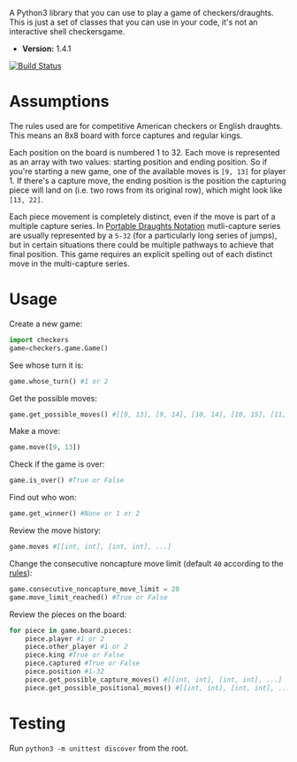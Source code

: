 A Python3 library that you can use to play a game of checkers/draughts. This is just a set of classes that you can use in your code, it's not an interactive shell checkersgame.

- **Version:** 1.4.1

[![Build Status](https://travis-ci.org/ImparaAI/checkers.png?branch=master)](https://travis-ci.org/ImparaAI/checkers)

# Assumptions

The rules used are for competitive American checkers or English draughts. This means an 8x8 board with force captures and regular kings.

Each position on the board is numbered 1 to 32. Each move is represented as an array with two values: starting position and ending position. So if you're starting a new game, one of the available moves is `[9, 13]` for player 1. If there's a capture move, the ending position is the position the capturing piece will land on (i.e. two rows from its original row), which might look like `[13, 22]`.

Each piece movement is completely distinct, even if the move is part of a multiple capture series. In [Portable Draughts Notation](https://en.wikipedia.org/wiki/Portable_Draughts_Notation) mutli-capture series are usually represented by a `5-32` (for a particularly long series of jumps), but in certain situations there could be multiple pathways to achieve that final position. This game requires an explicit spelling out of each distinct move in the multi-capture series.

# Usage

Create a new game:

```python
import checkers
game=checkers.game.Game()
```

See whose turn it is:

```python
game.whose_turn() #1 or 2
```

Get the possible moves:

```python
game.get_possible_moves() #[[9, 13], [9, 14], [10, 14], [10, 15], [11, 15], [11, 16], [12, 16]]
```

Make a move:

```python
game.move([9, 13])
```

Check if the game is over:

```python
game.is_over() #True or False
```

Find out who won:

```python
game.get_winner() #None or 1 or 2
```

Review the move history:

```python
game.moves #[[int, int], [int, int], ...]
```

Change the consecutive noncapture move limit (default `40` according to the [rules](http://www.usacheckers.com/rulesofcheckers.php)):

```python
game.consecutive_noncapture_move_limit = 20
game.move_limit_reached() #True or False
```

Review the pieces on the board:

```python
for piece in game.board.pieces:
	piece.player #1 or 2
	piece.other_player #1 or 2
	piece.king #True or False
	piece.captured #True or False
	piece.position #1-32
	piece.get_possible_capture_moves() #[[int, int], [int, int], ...]
	piece.get_possible_positional_moves() #[[int, int], [int, int], ...]
```

# Testing

Run `python3 -m unittest discover` from the root.
